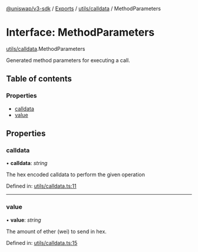 [@uniswap/v3-sdk](../README.md) / [Exports](../modules.md) / [utils/calldata](../modules/utils_calldata.md) / MethodParameters

# Interface: MethodParameters

[utils/calldata](../modules/utils_calldata.md).MethodParameters

Generated method parameters for executing a call.

## Table of contents

### Properties

- [calldata](utils_calldata.methodparameters.md#calldata)
- [value](utils_calldata.methodparameters.md#value)

## Properties

### calldata

• **calldata**: *string*

The hex encoded calldata to perform the given operation

Defined in: [utils/calldata.ts:11](https://github.com/Uniswap/uniswap-v3-sdk/blob/4a7e393/src/utils/calldata.ts#L11)

___

### value

• **value**: *string*

The amount of ether (wei) to send in hex.

Defined in: [utils/calldata.ts:15](https://github.com/Uniswap/uniswap-v3-sdk/blob/4a7e393/src/utils/calldata.ts#L15)
